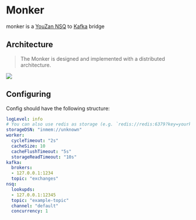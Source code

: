 # Monker

monker is a [YouZan NSQ](https://github.com/youzan/nsq) to [Kafka](https://github.com/apache/kafka) bridge

## Architecture

> The Monker is designed and implemented with a distributed architecture.

![](./doc/architecture/monker.png)

## Configuring

Config should have the following structure:

```yaml
logLevel: info
# You can also use redis as storage (e.g. `redis://redis:6379?key=yourkey`) 
storageDSN: "inmem://unknown"
worker:
  cycleTimeout: "2s"
  cacheSize: 10
  cacheFlushTimeout: "5s"
  storageReadTimeout: "10s"
kafka:
  brokers:
  - 127.0.0.1:1234
  topic: "exchanges"
nsq:
  lookupds:
  - 127.0.0.1:12345
  topic: "example-topic"
  channel: "default"
  concurrency: 1
```